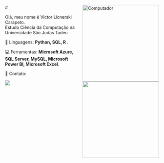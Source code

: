 #<img src="https://itconnect.uw.edu/wp-content/uploads/2022/08/computer-workstation.png" min-width="250px" max-width="250px" width="250px" align="right" alt="Computador">
<img src="https://media.giphy.com/media/OMrq9FmUgObwogeL06/giphy.gif" min-width="250px" max-width="250px" width="250px" align="right"/>
<p align="left">

Olá, meu nome é Victor Licnerski Carapeto.<br>
Estudo Ciência da Computação na Universidade São Judas Tadeu 

</p>

<p align="left">
 🚀 Linguagens: <strong>Python, SQL, R </strong>.
</p>

<p align="left">
  💻 Ferramentas: <strong>Microsoft Azure, SQL Server, MySQL, Microsoft Power BI, Microsoft Excel</strong>.
</p>

<p align="left">
  💼 Contato:
</p>

<p align="left">

  <a href="https://www.linkedin.com/in/victorlicnerskicarapeto/" alt="Linkedin">
  <img src="https://img.shields.io/badge/-Linkedin-0e76a8?style=flat-square&logo=Linkedin&logoColor=white&link=www.linkedin.com/in/brenoabdala" /></a>
</p>